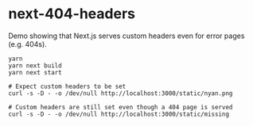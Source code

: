 # next-404-headers

Demo showing that Next.js serves custom headers even for error pages (e.g. 404s).

```
yarn
yarn next build
yarn next start

# Expect custom headers to be set
curl -s -D - -o /dev/null http://localhost:3000/static/nyan.png

# Custom headers are still set even though a 404 page is served
curl -s -D - -o /dev/null http://localhost:3000/static/missing
```

